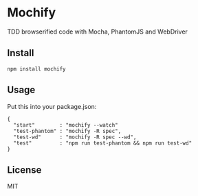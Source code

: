 # Mochify

TDD browserified code with Mocha, PhantomJS and WebDriver

## Install

```
npm install mochify
```

## Usage

Put this into your package.json:

```
{
  "start"        : "mochify --watch"
  "test-phantom" : "mochify -R spec",
  "test-wd"      : "mochify -R spec --wd",
  "test"         : "npm run test-phantom && npm run test-wd"
}
```

## License

MIT
